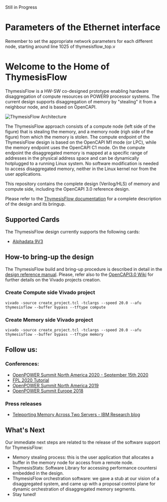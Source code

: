 Still in Progress
# Parameters of the Ethernet interface
Remember to set the appropriate network parameters for each different node, starting around line 1025 of thymesisflow_top.v

# Welcome to the Home of ThymesisFlow
ThymesisFlow is a HW-SW co-designed prototype enabling
hardware disaggregation of compute resources on POWER9 processor systems.
The current design supports disaggregation of memory by "stealing" it from a
neighbour node, and is based on OpenCAPI.

![ThymesisFlow Architecture](./reference_design_doc/thymesis_arch.jpg)

The ThymesisFlow approach consists of a compute node (left side of the figure)
that is stealing the memory, and a memory node (righ side of the figure) from
which the memory is stolen. The compute endpoint of the ThymesisFlow design is
based on the OpenCAPI M1 mode (or LPC), while the memory endpoint uses the
OpenCAPI C1 mode.  On the compute endpoint the disaggregated memory is mapped at
a specific range of addresses in the physical address space and can be
dynamically hotplugged to a running Linux system. No software modification is
needed to access disaggregated memory, neither in the Linux kernel nor from the
user applications.

This repository contains the complete design (Verilog/HLS) of memory and compute
side, including the OpenCAPI 3.0 reference design.

Please refer to the [ThymesisFlow documentation](./reference_design_doc/ThymesisFlow%20Design%20and%20Deployment%20v1.1.pdf) for a complete description of the
design and its bringup.

## Supported Cards

The ThymesisFlow design currently supports the following cards:

- [Alphadata 9V3](https://www.alpha-data.com/dcp/products.php?product=adm-pcie-9v3)

## How-to bring-up the design
The ThymesisFlow build and bring-up procedure is described in detail in the [design reference manual](./reference_design_doc/ThymesisFlow%20Design%20and%20Deployment%20v1.1.pdf).
Please, refer also to the [OpenCAPI3.0
Wiki](https://github.com/OpenCAPI/OpenCAPI3.0_Client_RefDesign/wiki) for further details on the Vivado projects creation.

### Create Compute side Vivado project
```console
vivado -source create_project.tcl -tclargs --speed 20.0 --afu thymesisflow --buffer bypass --tftype compute
```

### Create Memory side Vivado project
```console
vivado -source create_project.tcl -tclargs --speed 20.0 --afu thymesisflow --buffer bypass --tftype memory
```

## Follow us:


### Conferences:
- [OpenPOWER Summit North America 2020 - September 15th 2020](https://openpowerna2020.sched.com/event/eDqy/thymesisflow-a-hardwaresoftware-open-framework-for-software-defined-disaggregation-based-on-opencapi-christian-pinto-ibm-research-europe?iframe=yes&w=100%&sidebar=yes&bg=no)
- [FPL 2020 Tutorial](https://www.youtube.com/watch?v=eWhraT06K2w&feature=emb_logo&ab_channel=FPL2020)
- [OpenPOWER Summit North America 2019](https://www.youtube.com/watch?v=XcjRL3Lh8Ig)
- [OpenPOWER Summit Europe 2018](https://www.youtube.com/watch?v=vSKUeGeEkoA)

### Press releases
- [Teleporting Memory Across Two Servers - IBM Research blog](https://www.ibm.com/blogs/research/2020/08/teleporting-memory-across-two-servers/)


## What's Next

Our immediate next steps are related to the release of the software support for
ThymesisFlow:

- Memory stealing process: this is the user application that allocates a buffer in
  the memory node for access from a remote node.
- ThymesisStats: Software Library for accessing performance countersi embedded in the design.
- ThymesisFlow orchestration software: we gave a stub at our vision of a
  disaggregated system, and came up with a proposal control plane for
  dynamic orchestration of disaggregated memory segments.
- Stay tuned!
